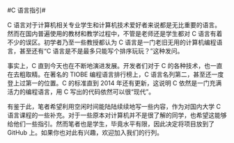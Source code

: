 #C 语言指引#

C 语言对于计算机相关专业学生和计算机技术爱好者来说都是无比重要的语言。然而在国内普遍使用的教材和教学过程中，不管是老师还是学生都对 C 语言有着不少的误区。初学者乃至一些教授都认为 C 语言是一门老旧无用的计算机编程语言，甚至还有“C 语言是不是最多只能写个排序玩玩？”这种发问。

事实上，C 直到今天也在不断地演进发展。开发者们对于 C 的各种技术，也一直在去粗取精。在著名的 TIOBE 编程语言排行榜上，C 语言名列第二，甚至还一度登上过第一的位置。C 的标准直到 2014 年还有更新，这说明 C 依然是一门充满活力的编程语言，用 C 写出的代码依然可以很“现代”。

有鉴于此，笔者希望利用空闲时间能陆陆续续地写一些内容，作为对国内大学 C 语言课程的一些补充。对于一些原本对计算机并不是很了解的同学，也希望这能够给他们一些指引。然而笔者也是学生，毕竟水平有限，因此决定将项目放到了 GitHub 上。如果你也对此有兴趣，欢迎加入我们的行列。
